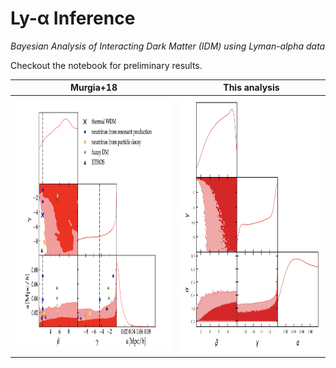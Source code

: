 # Ly-α Inference

_Bayesian Analysis of Interacting Dark Matter (IDM) using Lyman-alpha data_
 
 
Checkout the notebook for preliminary results. 

 
Murgia+18             |  This analysis
:-------------------------:|:-------------------------:
<img src="Murgia+18.png" height="400"> | <img src="alpha_beta_gamma_posterior.png" height="410">

